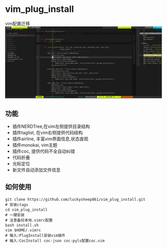 # vim_plug_install
vim配置迁移
![picture](https://github.com/luckysheep861/vim_plug_install/blob/master/picture.png)
## 功能
- 插件NERDTree,在vim左侧提供目录结构
- 插件taglist, 在vim右侧提供代码结构
- 插件airline, 丰富vim界面信息,状态直观
- 插件monokai, vim主题
- 插件coc, 提供代码不全自动纠错
- 代码折叠
- 光标定位
- 新文件自动添加文件信息

## 如何使用
```
git clone https://github.com/luckysheep861/vim_plug_install.git
# 安装ctags
cd vim_plug_install
# 一键安装
# 注意备份本地.vimrc配置
bash install.sh
vim $HOME/.vimrc
# 输入:PlugInstall安装vim插件
# 输入:CocInstall coc-json coc-pyls配置coc.vim
```
